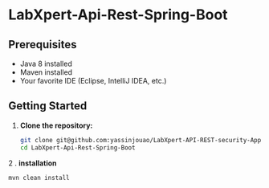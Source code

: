# LabXpert-Api-Rest-Spring-Boot

## Prerequisites

- Java 8 installed
- Maven installed
- Your favorite IDE (Eclipse, IntelliJ IDEA, etc.)

## Getting Started

1. **Clone the repository:**

   ```bash
   git clone git@github.com:yassinjouao/LabXpert-API-REST-security-App.git
   cd LabXpert-Api-Rest-Spring-Boot

2 . **installation**
   ```bash
   mvn clean install

